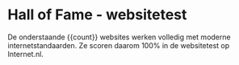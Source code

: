 
# Hall of Fame - websitetest
De onderstaande {{count}} websites werken volledig met moderne internetstandaarden. 
Ze scoren daarom 100% in de websitetest op Internet.nl.
